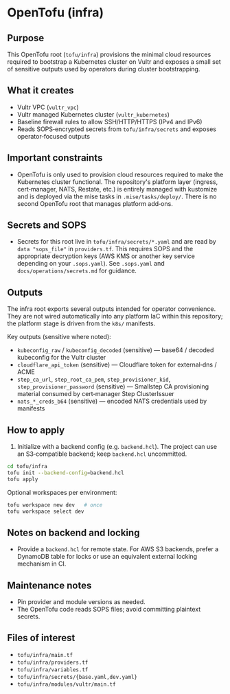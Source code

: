 # OpenTofu (infra)

## Purpose

This OpenTofu root (`tofu/infra`) provisions the minimal cloud resources
required to bootstrap a Kubernetes cluster on Vultr and exposes a small set
of sensitive outputs used by operators during cluster bootstrapping.

## What it creates

- Vultr VPC (`vultr_vpc`)
- Vultr managed Kubernetes cluster (`vultr_kubernetes`)
- Baseline firewall rules to allow SSH/HTTP/HTTPS (IPv4 and IPv6)
- Reads SOPS‑encrypted secrets from `tofu/infra/secrets` and exposes
	operator‑focused outputs

## Important constraints

- OpenTofu is only used to provision cloud resources required to make the
	Kubernetes cluster functional. The repository's platform layer (ingress,
	cert‑manager, NATS, Restate, etc.) is entirely managed with kustomize and is
	deployed via the mise tasks in `.mise/tasks/deploy/`. There is no second
	OpenTofu root that manages platform add‑ons.

## Secrets and SOPS

- Secrets for this root live in `tofu/infra/secrets/*.yaml` and are
	read by `data "sops_file"` in `providers.tf`. This requires SOPS and the
	appropriate decryption keys (AWS KMS or another key service depending on
	your `.sops.yaml`). See `.sops.yaml` and `docs/operations/secrets.md` for guidance.

## Outputs

The infra root exports several outputs intended for operator convenience. They
are not wired automatically into any platform IaC within this repository; the
platform stage is driven from the `k8s/` manifests.

Key outputs (sensitive where noted):

- `kubeconfig_raw` / `kubeconfig_decoded` (sensitive) — base64 / decoded
	kubeconfig for the Vultr cluster
- `cloudflare_api_token` (sensitive) — Cloudflare token for external‑dns / ACME
- `step_ca_url`, `step_root_ca_pem`, `step_provisioner_kid`,
	`step_provisioner_password` (sensitive) — Smallstep CA provisioning material
	consumed by cert‑manager Step ClusterIssuer
- `nats_*_creds_b64` (sensitive) — encoded NATS credentials used by manifests

## How to apply

1) Initialize with a backend config (e.g. `backend.hcl`). The project can use an
	 S3‑compatible backend; keep `backend.hcl` uncommitted.

```sh
cd tofu/infra
tofu init --backend-config=backend.hcl
tofu apply
```

Optional workspaces per environment:

```sh
tofu workspace new dev   # once
tofu workspace select dev
```

## Notes on backend and locking

- Provide a `backend.hcl` for remote state. For AWS S3 backends, prefer a
	DynamoDB table for locks or use an equivalent external locking mechanism in CI.

## Maintenance notes

- Pin provider and module versions as needed.
- The OpenTofu code reads SOPS files; avoid committing plaintext secrets.

## Files of interest

- `tofu/infra/main.tf`
- `tofu/infra/providers.tf`
- `tofu/infra/variables.tf`
- `tofu/infra/secrets/{base.yaml,dev.yaml}`
- `tofu/infra/modules/vultr/main.tf`
